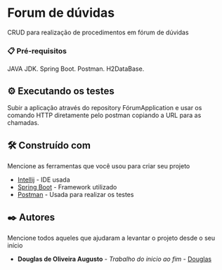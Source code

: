 # Forum de dúvidas
CRUD para realização de procedimentos em fórum de dúvidas

### 📋 Pré-requisitos

JAVA JDK.
Spring Boot.
Postman.
H2DataBase.


## ⚙️ Executando os testes

Subir a aplicação através do repository FórumApplication e usar os comando HTTP diretamente pelo postman copiando a URL para as chamadas.


## 🛠️ Construído com

Mencione as ferramentas que você usou para criar seu projeto

* [Intellij](https://www.jetbrains.com/pt-br/idea/) - IDE usada
* [Spring Boot](https://start.spring.io/) - Framework utilizado
* [Postman](https://www.postman.com/) - Usada para realizar os testes

## ✒️ Autores

Mencione todos aqueles que ajudaram a levantar o projeto desde o seu início

* **Douglas de Oliveira Augusto** - *Trabalho do inicio ao fim* - [Douglas](https://github.com/doujass)
